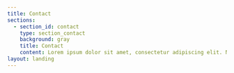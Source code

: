 ```yaml
---
title: Contact
sections:
  - section_id: contact
    type: section_contact
    background: gray
    title: Contact
    content: Lorem ipsum dolor sit amet, consectetur adipiscing elit. Nullam a metus quis lorem malesuada luctus. Cras lacinia, eros at dapibus molestie, risus tortor pretium ligula.
layout: landing
---
```

